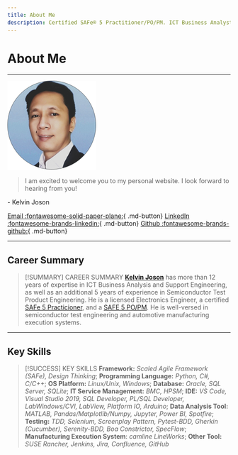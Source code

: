 ```yaml
---
title: About Me
description: Certified SAFe® 5 Practitioner/PO/PM. ICT Business Analyst. Electronics Engineer. Manufacturing Applications Consultant.
---
```


# About Me 
---
![KelvinJoson](images/kelvinjoson_profile_small.png)
> I am excited to welcome you to my personal website. I look forward to hearing from you!

\- Kelvin Joson

[Email :fontawesome-solid-paper-plane:](mailto://kelvin@kelvinjoson.com){ .md-button} [LinkedIn :fontawesome-brands-linkedin:](https://www.linkedin.com/in/kelvinjoson/){ .md-button} [Github :fontawesome-brands-github:](https://github.com/KelvinJoson){ .md-button}

---
## Career Summary
> [!SUMMARY] CAREER SUMMARY
> **[Kelvin Joson](https://www.linkedin.com/in/kelvinjoson/)** has more than 12 years of expertise in ICT Business Analysis and Support Engineering, as well as an additional 5 years of experience in Semiconductor Test Product Engineering. He is a licensed Electronics Engineer, a certified [SAFe 5 Practicioner](https://www.credly.com/badges/d0120e50-9aac-4cbc-b8c0-63a069833335/public_url), and a [SAFE 5 PO/PM](https://www.credly.com/badges/61ebfc48-6b69-4a6e-a12b-acf5aa492f06/public_url). He is well-versed in semiconductor test engineering and automotive manufacturing execution systems.

---
## Key Skills
> [!SUCCESS] KEY SKILLS
> **Framework:** *Scaled Agile Framework (SAFe), Design Thinking*; **Programming Language:** *Python, C#, C/C++*; **OS Platform:** *Linux/Unix, Windows*; **Database:** *Oracle, SQL Server, SQLite*; **IT Service Management:** *BMC, HPSM*; **IDE:** *VS Code, Visual Studio 2019, SQL Developer, PL/SQL Developer, LabWindows/CVI, LabView, Platform IO, Arduino*; **Data Analysis Tool:** *MATLAB, Pandas/Matplotlib/Numpy, Jupyter, Power BI, Spotfire*; **Testing:** *TDD, Selenium, Screenplay Pattern, Pytest-BDD, Gherkin (Cucumber), Serenity-BDD, Boa Constrictor, SpecFlow*; **Manufacturing Execution System**: *camline LineWorks*; **Other Tool:** *SUSE Rancher, Jenkins, Jira, Confluence, GitHub*